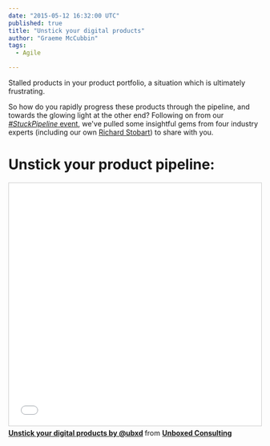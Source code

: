 ```yaml
---
date: "2015-05-12 16:32:00 UTC"
published: true
title: "Unstick your digital products"
author: "Graeme McCubbin"
tags:
  - Agile

---
```


Stalled products in your product portfolio, a situation which is ultimately frustrating.<br/>

So how do you rapidly progress these products through the pipeline, and towards the glowing light at the other end? Following on from our [<i>#StuckPipeline</i> event](https://www.unboxedconsulting.com/blog/ubxd-event-kicking-the-cobwebs-out-of-your-stuck-digital-product-pipeline), we've pulled some insightful gems from four industry experts (including our own [Richard Stobart](https://www.unboxedconsulting.com/people/richard-stobart)) to share with you.<br/>

<h1>Unstick your product pipeline:</h1>

<iframe src="//www.slideshare.net/slideshow/embed_code/key/1alAjPxirB19t8" width="595" height="485" frameborder="0" marginwidth="0" marginheight="0" scrolling="no" style="border:1px solid #CCC; border-width:1px; margin-bottom:5px; max-width: 100%;" allowfullscreen> </iframe> <div style="margin-bottom:5px"> <strong> <a href="//www.slideshare.net/UBXD/unstick-your-digital-products-48003039" title="Unstick your digital products by @ubxd" target="_blank">Unstick your digital products by @ubxd</a> </strong> from <strong><a href="//www.slideshare.net/UBXD" target="_blank">Unboxed Consulting</a></strong> </div>
